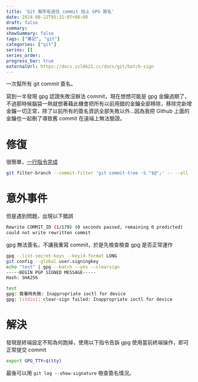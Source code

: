 ```yaml
---
title: 'Git 幫所有過往 commit 加上 GPG 簽名'
date: 2024-08-22T05:31:07+08:00
draft: false
summary: 
showSummary: false
tags: ["筆記", "git"]
categories: ["git"]
series: []
series_order: 
progress_bar: true
externalUrl: https://docs.zsl0621.cc/docs/git/batch-sign
---
```

 
一次幫所有 git commit 簽名。 

寫到一半發現 gpg 認證失敗沒辦法 commit，現在想想可能是 gpg 金鑰過期了，不過那時候腦袋一熱就想著藉此機會把所有以前用錯的金鑰全部移除，移除完新增金鑰一切正常，除了以前所有的簽名資訊全部失敗以外...因為我把 Github 上面的金鑰也一起刪了導致舊 commit 在遠端上無法驗證。

# 修復
很簡單，[一行指令完成](https://stackoverflow.com/questions/41882919/is-there-a-way-to-gpg-sign-all-previous-commits)

```sh
git filter-branch --commit-filter 'git commit-tree -S "$@";' -- --all
```

# 意外事件
但是遇到問題，出現以下錯誤
```sh
Rewrite COMMIT_ID (1/179) (0 seconds passed, remaining 0 predicted)    error: gpg failed to sign the data
could not write rewritten commit
```

gpg 無法簽名，不讓我重寫 commit，於是先檢查檢查 gpg 是否正常運作
```sh
gpg --list-secret-keys --keyid-format LONG
git config --global user.signingkey
echo "test" | gpg --batch --yes --clearsign
-----BEGIN PGP SIGNED MESSAGE-----
Hash: SHA256

test
gpg: 簽署時失敗: Inappropriate ioctl for device
gpg: [stdin]: clear-sign failed: Inappropriate ioctl for device
```

# 解決
發現是終端設定不知為何跑掉，使用以下指令告訴 gpg 使用當前終端操作，即可正常提交 commit
```sh
export GPG_TTY=$(tty)
```

最後可以用 `git log --show-signature` 檢查簽名情況。